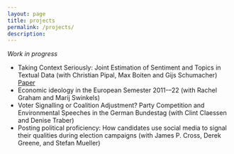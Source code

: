 ```yaml
---
layout: page
title: projects
permalink: /projects/
description:
---
```




*Work in progress*

- Taking Context Seriously: Joint Estimation of Sentiment and Topics in Textual Data (with Christian Pipal, Max Boiten and Gijs Schumacher) [Paper](https://osf.io/e56tu/)
- Economic ideology in the European Semester 2011-–22 (with Rachel Graham and Marij Swinkels)
- Voter Signalling or Coalition Adjustment? Party Competition and Environmental Speeches in the German Bundestag (with Clint Claessen and Denise Traber)
- Posting political proficiency: How candidates use social media to signal their qualities during election campaigns  (with James P. Cross, Derek Greene, and Stefan Mueller)
